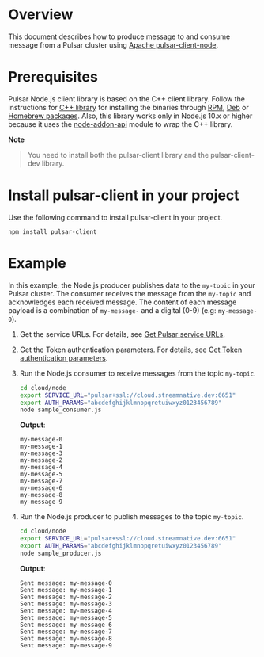 # Overview

This document describes how to produce message to and consume message from a Pulsar cluster using [Apache pulsar-client-node](https://github.com/apache/pulsar-client-node).

# Prerequisites

Pulsar Node.js client library is based on the C++ client library. Follow the instructions for [C++ library](https://pulsar.apache.org/docs/en/client-libraries-cpp/) for installing the binaries through [RPM](https://pulsar.apache.org/docs/en/client-libraries-cpp/#rpm),
[Deb](https://pulsar.apache.org/docs/en/client-libraries-cpp/#deb) or [Homebrew packages](https://pulsar.apache.org/docs/en/client-libraries-cpp/#macos). Also, this library works only in Node.js 10.x or higher because it uses the [node-addon-api](https://github.com/nodejs/node-addon-api) module to wrap the C++ library.

**Note**

> You need to install both the pulsar-client library and the pulsar-client-dev library.

# Install pulsar-client in your project

Use the following command to install pulsar-client in your project.

```shell
npm install pulsar-client
```

# Example

In this example, the Node.js producer publishes data to the `my-topic` in your Pulsar cluster. The consumer receives the message from the `my-topic` and acknowledges each received message.
The content of each message payload is a combination of `my-message-` and a digital (0-9) (e.g: `my-message-0`).

1. Get the service URLs. For details, see [Get Pulsar service URLs](https://github.com/streamnative/pulsar-examples/tree/master/cloud#get-pulsar-service-urls).

2. Get the Token authentication parameters. For details, see [Get Token authentication parameters](https://github.com/streamnative/pulsar-examples/tree/master/cloud#get-token-authentication-parameters).

3. Run the Node.js consumer to receive messages from the topic `my-topic`.

    ```bash
    cd cloud/node
    export SERVICE_URL="pulsar+ssl://cloud.streamnative.dev:6651"
    export AUTH_PARAMS="abcdefghijklmnopqretuiwxyz0123456789"
    node sample_consumer.js
    ```

    **Output**:

    ```text
    my-message-0
    my-message-1
    my-message-3
    my-message-2
    my-message-4
    my-message-5
    my-message-7
    my-message-6
    my-message-8
    my-message-9
    ```

4. Run the Node.js producer to publish messages to the topic `my-topic`.

    ```bash
    cd cloud/node
    export SERVICE_URL="pulsar+ssl://cloud.streamnative.dev:6651"
    export AUTH_PARAMS="abcdefghijklmnopqretuiwxyz0123456789"
    node sample_producer.js
    ```

    **Output**:

    ```text
    Sent message: my-message-0
    Sent message: my-message-1
    Sent message: my-message-2
    Sent message: my-message-3
    Sent message: my-message-4
    Sent message: my-message-5
    Sent message: my-message-6
    Sent message: my-message-7
    Sent message: my-message-8
    Sent message: my-message-9
    ```
